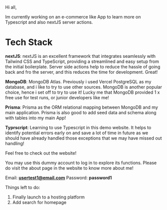 Hi all, 

Im currently working on an e-commerce like App to learn more on Typescript and also nextJS server actions.

<h1 className="underline">Tech Stack</h1>

**nextJS**: nextJS is an excellent framework that integrates seamlessly with Tailwind CSS and TypeScript, providing a streamlined and easy setup from the initial boilerplate. Server side actions help to reduce the hassle of going back and fro the server, and this reduces the time for development. Great!

**MongoDB**: MongoDB Atlas. Previously i used Vercel PostgreSQL as my database, and i like to try to use other sources. MongoDB is another popular choice, hence i set off to try to use it! Lucky me that MongoDB provided 1 x free use for test runs, or junior developers like me!

**Prisma**: Prisma as the ORM relational mapping between MongoDB and my main application. Prisma is also good to add seed data and schema along with tables into my main App!

**Typrscript**: Learning to use Typescript in this demo website. It helps to identify potential errors early on and save a lot of time in future as we should have already handled those exceptions that we may have missed out handling!

Feel free to check out the website!

You may use this dummy account to log in to explore its functions. Please do visit the about page in the website to know more about me!

Email: **usertest1@email.com**
Password: **password1**

Things left to do: 
1) Finally launch to a hosting platform
2) Add search for homepage
